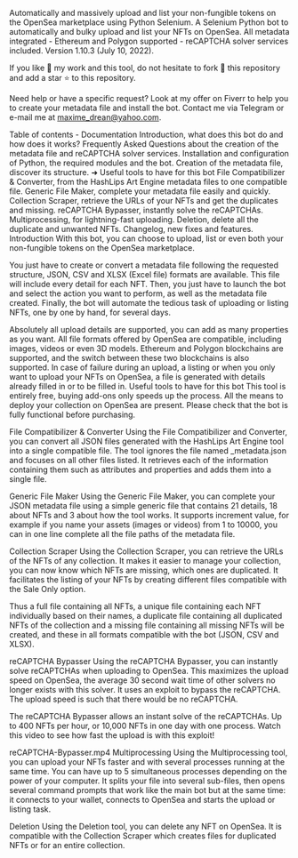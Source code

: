 Automatically and massively upload and list your non-fungible tokens on the OpenSea marketplace using Python Selenium.
A Selenium Python bot to automatically and bulky upload and list your NFTs on OpenSea.
All metadata integrated - Ethereum and Polygon supported - reCAPTCHA solver services included.
Version 1.10.3 (July 10, 2022).

If you like 💚 my work and this tool, do not hesitate to
fork 🍴 this repository and add a star ⭐ to this repository.

Need help or have a specific request?
Look at my offer on Fiverr  to help you to create your metadata file and install the bot.
Contact me via Telegram or e-mail me at maxime_drean@yahoo.com.



Table of contents - Documentation
Introduction, what does this bot do and how does it works?
Frequently Asked Questions about the creation of the metadata file and reCAPTCHA solver services.
Installation and configuration of Python, the required modules and the bot.
Creation of the metadata file, discover its structure.
➜ Useful tools to have for this bot
File Compatibilizer & Converter, from the HashLips Art Engine metadata files to one compatible file.
Generic File Maker, complete your metadata file easily and quickly.
Collection Scraper, retrieve the URLs of your NFTs and get the duplicates and missing.
reCAPTCHA Bypasser, instantly solve the reCAPTCHAs.
Multiprocessing, for lightning-fast uploading.
Deletion, delete all the duplicate and unwanted NFTs.
Changelog, new fixes and features.
Introduction
With this bot, you can choose to upload, list or even both your non-fungible tokens on the OpenSea marketplace.

You just have to create or convert a metadata file following the requested structure, JSON, CSV and XLSX (Excel file) formats are available. This file will include every detail for each NFT. Then, you just have to launch the bot and select the action you want to perform, as well as the metadata file created. Finally, the bot will automate the tedious task of uploading or listing NFTs, one by one by hand, for several days.

Absolutely all upload details are supported, you can add as many properties as you want.
All file formats offered by OpenSea are compatible, including images, videos or even 3D models.
Ethereum and Polygon blockchains are supported, and the switch between these two blockchains is also supported.
In case of failure during an upload, a listing or when you only want to upload your NFTs on OpenSea, a file is generated with details already filled in or to be filled in.
Useful tools to have for this bot
This tool is entirely free, buying add-ons only speeds up the process. All the means to deploy your collection on OpenSea are present.
Please check that the bot is fully functional before purchasing.

File Compatibilizer & Converter
Using the File Compatibilizer and Converter, you can convert all JSON files generated with the HashLips Art Engine tool into a single compatible file. The tool ignores the file named _metadata.json and focuses on all other files listed. It retrieves each of the information containing them such as attributes and properties and adds them into a single file.

Generic File Maker
Using the Generic File Maker, you can complete your JSON metadata file using a simple generic file that contains 21 details, 18 about NFTs and 3 about how the tool works. It supports increment value, for example if you name your assets (images or videos) from 1 to 10000, you can in one line complete all the file paths of the metadata file.

Collection Scraper
Using the Collection Scraper, you can retrieve the URLs of the NFTs of any collection. It makes it easier to manage your collection, you can now know which NFTs are missing, which ones are duplicated. It facilitates the listing of your NFTs by creating different files compatible with the Sale Only option.

Thus a full file containing all NFTs, a unique file containing each NFT individually based on their names, a duplicate file containing all duplicated NFTs of the collection and a missing file containing all missing NFTs will be created, and these in all formats compatible with the bot (JSON, CSV and XLSX).

reCAPTCHA Bypasser
Using the reCAPTCHA Bypasser, you can instantly solve reCAPTCHAs when uploading to OpenSea. This maximizes the upload speed on OpenSea, the average 30 second wait time of other solvers no longer exists with this solver. It uses an exploit to bypass the reCAPTCHA. The upload speed is such that there would be no reCAPTCHA.

The reCAPTCHA Bypasser allows an instant solve of the reCAPTCHAs. Up to 400 NFTs per hour, or 10,000 NFTs in one day with one process. Watch this video to see how fast the upload is with this exploit!

 reCAPTCHA-Bypasser.mp4 
Multiprocessing
Using the Multiprocessing tool, you can upload your NFTs faster and with several processes running at the same time. You can have up to 5 simultaneous processes depending on the power of your computer. It splits your file into several sub-files, then opens several command prompts that work like the main bot but at the same time: it connects to your wallet, connects to OpenSea and starts the upload or listing task.

Deletion
Using the Deletion tool, you can delete any NFT on OpenSea. It is compatible with the Collection Scraper which creates files for duplicated NFTs or for an entire collection.
